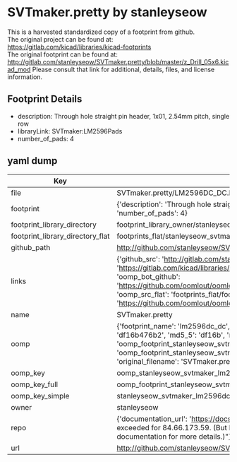 # SVTmaker.pretty by stanleyseow  
This is a harvested standardized copy of a footprint from github.  
The original project can be found at:  
https://gitlab.com/kicad/libraries/kicad-footprints  
The original footprint can be found at:
http://gitlab.com/stanleyseow/SVTmaker.pretty/blob/master/z_Drill_05x6.kicad_mod
Please consult that link for additional, details, files, and license information.  
## Footprint Details
* description: Through hole straight pin header, 1x01, 2.54mm pitch, single row  
* libraryLink: SVTmaker:LM2596Pads  
* number_of_pads: 4  
## yaml dump  
| Key | Value |  
| --- | --- |  
| file | SVTmaker.pretty/LM2596DC_DC.kicad_mod |  
| footprint | {'description': 'Through hole straight pin header, 1x01, 2.54mm pitch, single row', 'libraryLink': 'SVTmaker:LM2596Pads', 'number_of_pads': 4} |  
| footprint_library_directory | footprint_library_owner/stanleyseow_SVTmaker.pretty |  
| footprint_library_directory_flat | footprints_flat/stanleyseow_svtmaker_lm2596dc_dc/working |  
| github_path | http://github.com/stanleyseow/SVTmaker.pretty/blob/master/LM2596DC_DC.kicad_mod |  
| links | {'github_src': 'http://gitlab.com/stanleyseow/SVTmaker.pretty/blob/master/z_Drill_05x6.kicad_mod', 'github_src_repo': 'https://gitlab.com/kicad/libraries/kicad-footprints', 'oomp_bot': 'footprints/stanleyseow_svtmaker_lm2596dc_dc/working', 'oomp_bot_github': 'https://github.com/oomlout/oomlout_oomp_footprint_bot/tree/main/footprints/stanleyseow_svtmaker_lm2596dc_dc/working', 'oomp_src_flat': 'footprints_flat/footprints_flat/stanleyseow_svtmaker_lm2596dc_dc/working', 'oomp_src_flat_github': 'https://github.com/oomlout/oomlout_oomp_footprint_src/tree/main/footprints_flat/stanleyseow_svtmaker_lm2596dc_dc/working'} |  
| name | SVTmaker.pretty |  
| oomp | {'footprint_name': 'lm2596dc_dc', 'library_name': 'svtmaker', 'md5': 'df16b476b26ada53ad42665a206b7610', 'md5_10': 'df16b476b2', 'md5_5': 'df16b', 'md5_6': 'df16b4', 'oomp_key': 'oomp_stanleyseow_svtmaker_lm2596dc_dc', 'oomp_key_extra': 'oomp_footprint_stanleyseow_svtmaker_lm2596dc_dc', 'oomp_key_full': 'oomp_footprint_stanleyseow_svtmaker_lm2596dc_dc_df16b4', 'oomp_key_simple': 'stanleyseow_svtmaker_lm2596dc_dc', 'original_filename': 'SVTmaker.pretty/LM2596DC_DC.kicad_mod', 'owner_name': 'stanleyseow'} |  
| oomp_key | oomp_stanleyseow_svtmaker_lm2596dc_dc |  
| oomp_key_full | oomp_footprint_stanleyseow_svtmaker_lm2596dc_dc |  
| oomp_key_simple | stanleyseow_svtmaker_lm2596dc_dc |  
| owner | stanleyseow |  
| repo | {'documentation_url': 'https://docs.github.com/rest/overview/resources-in-the-rest-api#rate-limiting', 'message': "API rate limit exceeded for 84.66.173.59. (But here's the good news: Authenticated requests get a higher rate limit. Check out the documentation for more details.)"} |  
| url | http://github.com/stanleyseow/SVTmaker.pretty |  

